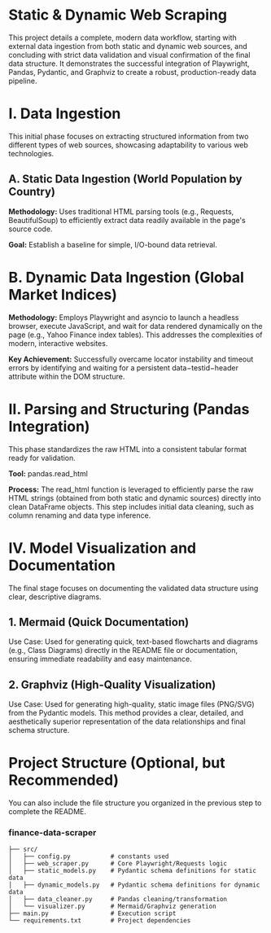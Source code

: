 # Static & Dynamic Web Scraping

This project details a complete, modern data workflow, starting with external data ingestion from both static and dynamic web sources, and concluding with strict data validation and visual confirmation of the final data structure. It demonstrates the successful integration of Playwright, Pandas, Pydantic, and Graphviz to create a robust, production-ready data pipeline.

# I. Data Ingestion
This initial phase focuses on extracting structured information from two different types of web sources, showcasing adaptability to various web technologies.

## A. Static Data Ingestion (World Population by Country)
**Methodology:** Uses traditional HTML parsing tools (e.g., Requests, BeautifulSoup) to efficiently extract data readily available in the page's source code.

**Goal:** Establish a baseline for simple, I/O-bound data retrieval.

# B. Dynamic Data Ingestion (Global Market Indices)
**Methodology:** Employs Playwright and asyncio to launch a headless browser, execute JavaScript, and wait for data rendered dynamically on the page (e.g., Yahoo Finance index tables). This addresses the complexities of modern, interactive websites.

**Key Achievement:** Successfully overcame locator instability and timeout errors by identifying and waiting for a persistent data−testid−header attribute within the DOM structure.

# II. Parsing and Structuring (Pandas Integration)
This phase standardizes the raw HTML into a consistent tabular format ready for validation.

**Tool:** pandas.read_html

**Process:** The read_html function is leveraged to efficiently parse the raw HTML strings (obtained from both static and dynamic sources) directly into clean DataFrame objects. This step includes initial data cleaning, such as column renaming and data type inference.

# IV. Model Visualization and Documentation
The final stage focuses on documenting the validated data structure using clear, descriptive diagrams.

## 1. Mermaid (Quick Documentation)
Use Case: Used for generating quick, text-based flowcharts and diagrams (e.g., Class Diagrams) directly in the README file or documentation, ensuring immediate readability and easy maintenance.

## 2. Graphviz (High-Quality Visualization)
Use Case: Used for generating high-quality, static image files (PNG/SVG) from the Pydantic models. This method provides a clear, detailed, and aesthetically superior representation of the data relationships and final schema structure.

# Project Structure (Optional, but Recommended)
You can also include the file structure you organized in the previous step to complete the README.

### finance-data-scraper
```
├── src/
│   ├── config.py           # constants used 
│   ├── web_scraper.py      # Core Playwright/Requests logic
│   ├── static_models.py    # Pydantic schema definitions for static data
│   ├── dynamic_models.py   # Pydantic schema definitions for dynamic data
│   ├── data_cleaner.py     # Pandas cleaning/transformation
│   └── visualizer.py       # Mermaid/Graphviz generation
├── main.py                 # Execution script
└── requirements.txt        # Project dependencies
```